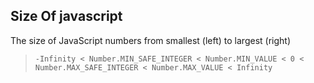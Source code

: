 ## Size Of javascript

The size of JavaScript numbers from smallest (left) to largest (right)

> `-Infinity < Number.MIN_SAFE_INTEGER < Number.MIN_VALUE < 0 < Number.MAX_SAFE_INTEGER < Number.MAX_VALUE < Infinity`
